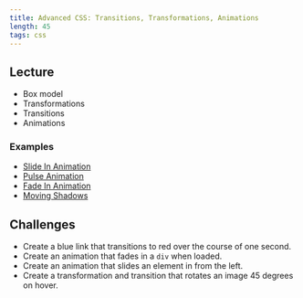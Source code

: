 ```yaml
---
title: Advanced CSS: Transitions, Transformations, Animations
length: 45
tags: css
---
```


## Lecture

* Box model
* Transformations
* Transitions
* Animations

### Examples

* [Slide In Animation](http://codepen.io/stevekinney/pen/PwrRrQ?editors=010)
* [Pulse Animation](http://codepen.io/stevekinney/pen/zxVjOx?editors=010)
* [Fade In Animation](http://codepen.io/stevekinney/pen/GgbBZq?editors=010)
* [Moving Shadows](http://codepen.io/stevekinney/pen/QwXBmr?editors=010)

## Challenges

* Create a blue link that transitions to red over the course of one second.
* Create an animation that fades in a `div` when loaded.
* Create an animation that slides an element in from the left.
* Create a transformation and transition that rotates an image 45 degrees on hover.